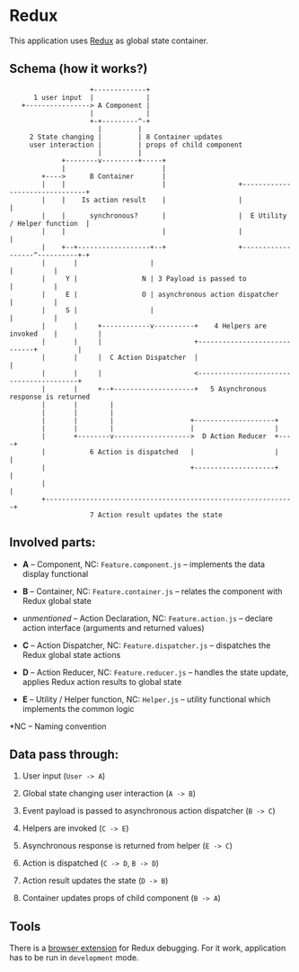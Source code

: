 # Redux

This application uses [Redux](https://redux.js.org/) as global state container.

## Schema (how it works?)

                        +-------------+
          1 user input  |             |
       +----------------> A Component |
                        |             |
                        +-+---------^-+
                          |         |
         2 State changing |         | 8 Container updates
         user interaction |         | props of child component
                          |         |
                 +--------v---------+-----+
                 |                        |
            +---->      B Container       |
            |    |                        |                  +-------------------------------+
            |    |    Is action result    |                  |                               |
            |    |      synchronous?      |                  |  E Utility / Helper function  |
            |    |                        |                  |                               |
            |    +--+------------------+--+                  +------------------^----------+-+
            |       |                  |                                        |          |
            |     Y |                N | 3 Payload is passed to                 |          |
            |     E |                O | asynchronous action dispatcher         |          |
            |     S |                  |                                        |          |
            |       |     +------------v----------+    4 Helpers are invoked    |          |
            |       |     |                       +-----------------------------+          |
            |       |     |  C Action Dispatcher  |                                        |
            |       |     |                       <----------------------------------------+
            |       |     +--+--------------------+   5 Asynchronous response is returned
            |       |        |
            |       |        |
            |       |        |                   +--------------------+
            |       |        |                   |                    |
            |       +--------v------------------->  D Action Reducer  +----+
            |           6 Action is dispatched   |                    |    |
            |                                    +--------------------+    |
            |                                                              |
            +--------------------------------------------------------------+
                        7 Action result updates the state

## Involved parts:

- **A** – Component, NC: `Feature.component.js` – implements the data display functional

- **B** – Container, NC: `Feature.container.js` – relates the component with Redux global state

- _unmentioned_ – Action Declaration, NC: `Feature.action.js` – declare action interface (arguments and returned values)

- **C** – Action Dispatcher, NC: `Feature.dispatcher.js` – dispatches the Redux global state actions

- **D** – Action Reducer, NC: `Feature.reducer.js` – handles the state update, applies Redux action results to global state

- **E** – Utility / Helper function, NC: `Helper.js` – utility functional which implements the common logic

*NC – Naming convention

## Data pass through:

1. User input (`User -> A`)

2. Global state changing user interaction (`A -> B`)

3. Event payload is passed to asynchronous action dispatcher (`B -> C`)

4. Helpers are invoked (`C -> E`)

5. Asynchronous response is returned from helper (`E -> C`)

6. Action is dispatched (`C -> D`, `B -> D`)

7. Action result updates the state (`D -> B`)

8. Container updates props of child component (`B -> A`)

## Tools

There is a [browser extension](https://github.com/reduxjs/redux-devtools) for Redux debugging. For it work, application has to be run in `development` mode.
